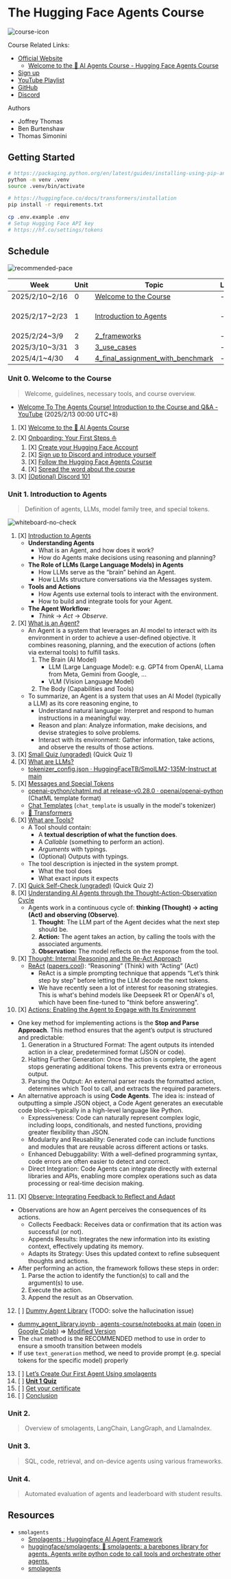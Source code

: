 # The Hugging Face Agents Course

![course-icon](images/course-icon.png)

Course Related Links:

- [Official Website](https://huggingface.co/agents-course)
  - [Welcome to the 🤗 AI Agents Course - Hugging Face Agents Course](https://huggingface.co/learn/agents-course/en/unit0/introduction)
- [Sign up](https://bit.ly/hf-learn-agents)
- [YouTube Playlist](https://youtube.com/playlist?list=PLo2EIpI_JMQvNwIEfFWkqFrKdFr-ikRUP&si=3dPnoV9GmDQNAwTL)
- [GitHub](https://github.com/huggingface/agents-course)
- [Discord](https://discord.gg/UrrTSsSyjb)

Authors

- Joffrey Thomas
- Ben Burtenshaw
- Thomas Simonini

## Getting Started

```bash
# https://packaging.python.org/en/latest/guides/installing-using-pip-and-virtual-environments/
python -m venv .venv
source .venv/bin/activate

# https://huggingface.co/docs/transformers/installation
pip install -r requirements.txt

cp .env.example .env
# Setup Hugging Face API key
# https://hf.co/settings/tokens
```

## Schedule

![recommended-pace](https://huggingface.co/datasets/agents-course/course-images/resolve/main/en/unit0/recommended-pace.jpg)

| Week           | Unit | Topic                                                                                      | Lectures | Quiz                                                                          | Assignments |
| -------------- | ---- | ------------------------------------------------------------------------------------------ | -------- | ----------------------------------------------------------------------------- | ----------- |
| 2025/2/10~2/16 | 0    | [Welcome to the Course](https://huggingface.co/learn/agents-course/en/unit0/introduction)  | -        | -                                                                             | -           |
| 2025/2/17~2/23 | 1    | [Introduction to Agents](https://huggingface.co/learn/agents-course/en/unit1/introduction) | -        | [Unit 1 Quiz](https://huggingface.co/learn/agents-course/en/unit1/final-quiz) | -           |
| 2025/2/24~3/9  | 2    | [2_frameworks](units/en/unit2/README.md)                                                   | -        | -                                                                             | -           |
| 2025/3/10~3/31 | 3    | [3_use_cases](units/en/unit3/README.md)                                                    | -        | -                                                                             | -           |
| 2025/4/1~4/30  | 4    | [4_final_assignment_with_benchmark](units/en/unit4/README.md)                              | -        | -                                                                             | -           |

### Unit 0. Welcome to the Course

> Welcome, guidelines, necessary tools, and course overview.

- [Welcome To The Agents Course! Introduction to the Course and Q&A - YouTube](https://www.youtube.com/watch?v=PopqUt3MGyQ&list=PLo2EIpI_JMQvNwIEfFWkqFrKdFr-ikRUP&index=1) (2025/2/13 00:00 UTC+8)

1. [X] [Welcome to the 🤗 AI Agents Course](https://huggingface.co/learn/agents-course/en/unit0/introduction)
2. [X] [Onboarding: Your First Steps ⛵](https://huggingface.co/learn/agents-course/en/unit0/onboarding)
   1. [X] [Create your Hugging Face Account](https://huggingface.co/)
   2. [X] [Sign up to Discord and introduce yourself](https://discord.gg/UrrTSsSyjb)
   3. [X] [Follow the Hugging Face Agents Course](https://huggingface.co/agents-course)
   4. [X] [Spread the word about the course](https://github.com/huggingface/agents-course)
3. [X] [(Optional) Discord 101](https://huggingface.co/learn/agents-course/en/unit0/discord101)

### Unit 1. Introduction to Agents

> Definition of agents, LLMs, model family tree, and special tokens.

![whiteboard-no-check](https://huggingface.co/datasets/agents-course/course-images/resolve/main/en/unit1/whiteboard-no-check.jpg)

1. [X] [Introduction to Agents](https://huggingface.co/learn/agents-course/en/unit1/introduction)
   - **Understanding Agents**
     - What is an Agent, and how does it work?
     - How do Agents make decisions using reasoning and planning?
   - **The Role of LLMs (Large Language Models) in Agents**
     - How LLMs serve as the “brain” behind an Agent.
     - How LLMs structure conversations via the Messages system.
   - **Tools and Actions**
     - How Agents use external tools to interact with the environment.
     - How to build and integrate tools for your Agent.
   - **The Agent Workflow:**
     - _Think_ → _Act_ → _Observe_.
2. [X] [What is an Agent?](https://huggingface.co/learn/agents-course/en/unit1/what-are-agents)
   - An Agent is a system that leverages an AI model to interact with its environment in order to achieve a user-defined objective. It combines reasoning, planning, and the execution of actions (often via external tools) to fulfill tasks.
     1. The Brain (AI Model)
        - LLM (Large Language Model): e.g. GPT4 from OpenAI, LLama from Meta, Gemini from Google, ...
        - VLM (Vision Language Model)
     2. The Body (Capabilities and Tools)
   -  To summarize, an Agent is a system that uses an AI Model (typically a LLM) as its core reasoning engine, to
      - Understand natural language: Interpret and respond to human instructions in a meaningful way.
      - Reason and plan: Analyze information, make decisions, and devise strategies to solve problems.
      - Interact with its environment: Gather information, take actions, and observe the results of those actions.
3. [X] [Small Quiz (ungraded)](https://huggingface.co/learn/agents-course/en/unit1/quiz1) (Quick Quiz 1)
4. [X] [What are LLMs?](https://huggingface.co/learn/agents-course/en/unit1/what-are-llms)
   - [tokenizer_config.json · HuggingFaceTB/SmolLM2-135M-Instruct at main](https://huggingface.co/HuggingFaceTB/SmolLM2-135M-Instruct/blob/main/tokenizer_config.json)
5. [X] [Messages and Special Tokens](https://huggingface.co/learn/agents-course/en/unit1/messages-and-special-tokens)
   - [openai-python/chatml.md at release-v0.28.0 · openai/openai-python](https://github.com/openai/openai-python/blob/release-v0.28.0/chatml.md) (ChatML template format)
   - [Chat Templates](https://huggingface.co/docs/transformers/en/chat_templating#how-do-i-use-chat-templates) (`chat_template` is usually in the model's tokenizer)
   - [🤗 Transformers](https://huggingface.co/docs/transformers/index)
6. [X] [What are Tools?](https://huggingface.co/learn/agents-course/en/unit1/tools)
   - A Tool should contain:
     - A **textual description of what the function does**.
     - A _Callable_ (something to perform an action).
     - _Arguments_ with typings.
     - (Optional) Outputs with typings.
   - The tool description is injected in the system prompt.
     - What the tool does
     - What exact inputs it expects
7. [X] [Quick Self-Check (ungraded)](https://huggingface.co/learn/agents-course/en/unit1/quiz2) (Quick Quiz 2)
8. [X] [Understanding AI Agents through the Thought-Action-Observation Cycle](https://huggingface.co/learn/agents-course/en/unit1/agent-steps-and-structure)
   - Agents work in a continuous cycle of: **thinking (Thought) → acting (Act) and observing (Observe)**.
     1. **Thought**: The LLM part of the Agent decides what the next step should be.
     2. **Action:** The agent takes an action, by calling the tools with the associated arguments.
     3. **Observation:** The model reflects on the response from the tool.
9. [X] [Thought: Internal Reasoning and the Re-Act Approach](https://huggingface.co/learn/agents-course/en/unit1/thoughts)
   - [ReAct](https://arxiv.org/abs/2210.03629) ([papers.cool](https://papers.cool/arxiv/2210.03629)): “Reasoning” (Think) with “Acting” (Act)
     - ReAct is a simple prompting technique that appends “Let’s think step by step” before letting the LLM decode the next tokens.
     - We have recently seen a lot of interest for reasoning strategies. This is what's behind models like Deepseek R1 or OpenAI's o1, which have been fine-tuned to "think before answering".
10. [X] [Actions: Enabling the Agent to Engage with Its Environment](https://huggingface.co/learn/agents-course/en/unit1/actions)
   - One key method for implementing actions is the **Stop and Parse Approach**. This method ensures that the agent’s output is structured and predictable:
     1. Generation in a Structured Format: The agent outputs its intended action in a clear, predetermined format (JSON or code).
     2. Halting Further Generation: Once the action is complete, the agent stops generating additional tokens. This prevents extra or erroneous output.
     3. Parsing the Output: An external parser reads the formatted action, determines which Tool to call, and extracts the required parameters.
   - An alternative approach is using **Code Agents**. The idea is: instead of outputting a simple JSON object, a Code Agent generates an executable code block—typically in a high-level language like Python.
     - Expressiveness: Code can naturally represent complex logic, including loops, conditionals, and nested functions, providing greater flexibility than JSON.
     - Modularity and Reusability: Generated code can include functions and modules that are reusable across different actions or tasks.
     - Enhanced Debuggability: With a well-defined programming syntax, code errors are often easier to detect and correct.
     - Direct Integration: Code Agents can integrate directly with external libraries and APIs, enabling more complex operations such as data processing or real-time decision making.
11. [X] [Observe: Integrating Feedback to Reflect and Adapt](https://huggingface.co/learn/agents-course/en/unit1/observations)
   - Observations are how an Agent perceives the consequences of its actions.
     - Collects Feedback: Receives data or confirmation that its action was successful (or not).
     - Appends Results: Integrates the new information into its existing context, effectively updating its memory.
     - Adapts its Strategy: Uses this updated context to refine subsequent thoughts and actions.
   - After performing an action, the framework follows these steps in order:
     1. Parse the action to identify the function(s) to call and the argument(s) to use.
     2. Execute the action.
     3. Append the result as an Observation.
12. [ ] [Dummy Agent Library](https://huggingface.co/learn/agents-course/en/unit1/dummy-agent-library) (TODO: solve the hallucination issue)
   - [dummy_agent_library.ipynb · agents-course/notebooks at main](https://huggingface.co/agents-course/notebooks/blob/main/dummy_agent_library.ipynb) ([open in Google Colab](https://colab.research.google.com/#fileId=https://huggingface.co/agents-course/notebooks/blob/main/dummy_agent_library.ipynb)) => [Modified Version](https://colab.research.google.com/drive/1SzN6jyQpldIXF-eNPP1_vnKv4ivLJRG7?usp=sharing)
   - The `chat` method is the RECOMMENDED method to use in order to ensure a smooth transition between models
   - If use `text_generation` method, we need to provide prompt (e.g. special tokens for the specific model) properly
13. [ ] [Let’s Create Our First Agent Using smolagents](https://huggingface.co/learn/agents-course/en/unit1/tutorial)
14. [ ] [**Unit 1 Quiz**](https://huggingface.co/learn/agents-course/en/unit1/final-quiz)
15. [ ] [Get your certificate](https://huggingface.co/learn/agents-course/en/unit1/get-your-certificate)
16. [ ] [Conclusion](https://huggingface.co/learn/agents-course/en/unit1/conclusion)

### Unit 2.

> Overview of smolagents, LangChain, LangGraph, and LlamaIndex.

### Unit 3.

> SQL, code, retrieval, and on-device agents using various frameworks.

### Unit 4.

> Automated evaluation of agents and leaderboard with student results.

## Resources

- `smolagents`
  - [Smolagents : Huggingface AI Agent Framework](https://smolagents.org/)
  - [huggingface/smolagents: 🤗 smolagents: a barebones library for agents. Agents write python code to call tools and orchestrate other agents.](https://github.com/huggingface/smolagents)
  - [smolagents](https://huggingface.co/docs/smolagents/index)
